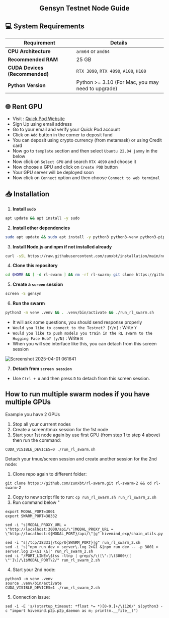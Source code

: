 <h2 align=center>Gensyn Testnet Node Guide</h2>

## 💻 System Requirements

| Requirement                        | Details                                                                                      |
|-------------------------------------|---------------------------------------------------------------------------------------------|
| **CPU Architecture**                | `arm64` or `amd64`                                                                          |
| **Recommended RAM**                 | 25 GB                                                                                       |
| **CUDA Devices (Recommended)**      | `RTX 3090`, `RTX 4090`, `A100`, `H100`                                                      |
| **Python Version**                  | Python >= 3.10 (For Mac, you may need to upgrade) 


## 🌐 Rent GPU
- Visit : [Quick Pod Website](https://console.quickpod.io?affiliate=64e0d2b2-59ee-4989-a05f-f4c3b6dbb2e4)
- Sign Up using email address
- Go to your email and verify your Quick Pod account
- Click on `Add` button in the corner to deposit fund
- You can deposit using crypto currency (from metamask) or using Credit card
- Now go to `template` section and then select `Ubuntu 22.04 jammy` in the below
- Now click on `Select GPU` and search `RTX 4090` and choose it
- Now choose a GPU and click on `Create POD` button
- Your GPU server will be deployed soon
- Now click on `Connect` option and then choose `Connect to web terminal`

## 📥 Installation

1. **Install `sudo`**
```bash
apt update && apt install -y sudo
```
2. **Install other dependencies**
```bash
sudo apt update && sudo apt install -y python3 python3-venv python3-pip curl wget screen git lsof && curl -sS https://dl.yarnpkg.com/debian/pubkey.gpg | sudo apt-key add - && echo "deb https://dl.yarnpkg.com/debian/ stable main" | sudo tee /etc/apt/sources.list.d/yarn.list && sudo apt update && sudo apt install -y yarn
```
3. **Install Node.js and npm if not installed already**  
```bash
curl -sSL https://raw.githubusercontent.com/zunxbt/installation/main/node.sh | bash
```
4. **Clone this repository**
```bash
cd $HOME && [ -d rl-swarm ] && rm -rf rl-swarm; git clone https://github.com/zunxbt/rl-swarm.git && cd rl-swarm
```
5. **Create a `screen` session**
```bash
screen -S gensyn
```
6. **Run the swarm**
```bash
python3 -m venv .venv && . .venv/bin/activate && ./run_rl_swarm.sh
```
- It will ask some questions, you should send response properly
- ```Would you like to connect to the Testnet? [Y/n]``` : Write `Y`
- ```Would you like to push models you train in the RL swarm to the Hugging Face Hub? [y/N]``` : Write `N`
- When you will see interface like this, you can detach from this screen session

![Screenshot 2025-04-01 061641](https://github.com/user-attachments/assets/b5ed9645-16a2-4911-8a73-97e21fdde274)

7. **Detach from `screen session`**
- Use `Ctrl + A` and then press `D` to detach from this screen session.

## How to run multiple swarm nodes if you have multiple GPUs

Example you have 2 GPUs

1. Stop all your currrent nodes
2. Create a screen/tmux session for the 1st node
3. Start your 1st node again by use first GPU (from step 1 to step 4 above) then run the command:

`CUDA_VISIBLE_DEVICES=0 ./run_rl_swarm.sh`

Detach your tmux/screen session and create another session for the 2nd node:
1. Clone repo again to different folder: 

`git clone https://github.com/zunxbt/rl-swarm.git rl-swarm-2 && cd rl-swarm-2`

2. Copy to new script file to run: `cp run_rl_swarm.sh run_rl_swarm_2.sh`
3. Run command below "

```
export MODAL_PORT=3001
export SWARM_PORT=38332

sed -i "s|MODAL_PROXY_URL = \"http://localhost:3000/api/\"|MODAL_PROXY_URL = \"http://localhost:${MODAL_PORT}/api/\"|g" hivemind_exp/chain_utils.py

sed -i "s|/tcp/38331|/tcp/${SWARM_PORT}|g" run_rl_swarm_2.sh
sed -i 's|^npm run dev > server\.log 2>&1 &|npm run dev -- -p 3001 > server.log 2>\&1 \&|' run_rl_swarm_2.sh
sed -i "/PORT_LINE=\$(ss -ltnp | grep/s/\([\":]\)3000\([ \"']\)/\1$MODAL_PORT\2/" run_rl_swarm_2.sh
```
4. Start your 2nd node: 

```
python3 -m venv .venv
source .venv/bin/activate
CUDA_VISIBLE_DEVICES=1 ./run_rl_swarm_2.sh
```

5. Connection issue:
```
sed -i -E 's/(startup_timeout: *float *= *)[0-9.]+/\1120/' $(python3 -c "import hivemind.p2p.p2p_daemon as m; print(m.__file__)")
```
